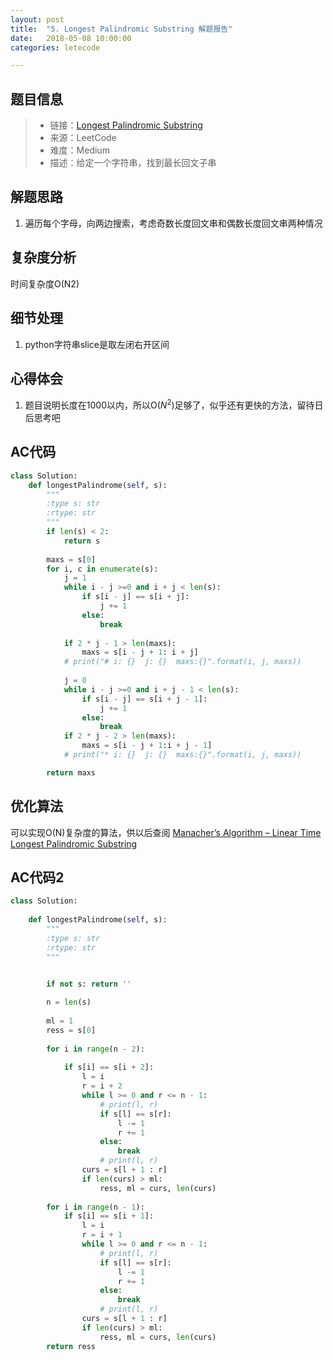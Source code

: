 ```yaml
---
layout: post
title:  "5. Longest Palindromic Substring 解题报告"
date:   2018-05-08 10:00:00
categories: letecode

---
```



## 题目信息

> * 链接：[Longest Palindromic Substring](https://leetcode.com/problems/longest-palindromic-substring/description/)
> * 来源：LeetCode
> * 难度：Medium
> * 描述：给定一个字符串，找到最长回文子串

## 解题思路
1. 遍历每个字母，向两边搜索，考虑奇数长度回文串和偶数长度回文串两种情况

## 复杂度分析
时间复杂度O(N2)

## 细节处理
1. python字符串slice是取左闭右开区间

## 心得体会
1. 题目说明长度在1000以内，所以O($N^2$)足够了，似乎还有更快的方法，留待日后思考吧

## AC代码

``` python
class Solution:
    def longestPalindrome(self, s):
        """
        :type s: str
        :rtype: str
        """
        if len(s) < 2:
            return s
        
        maxs = s[0]
        for i, c in enumerate(s):
            j = 1
            while i - j >=0 and i + j < len(s):
                if s[i - j] == s[i + j]:
                    j += 1
                else:
                    break
            
            if 2 * j - 1 > len(maxs):
                maxs = s[i - j + 1: i + j]
            # print("# i: {}  j: {}  maxs:{}".format(i, j, maxs))
            
            j = 0
            while i - j >=0 and i + j - 1 < len(s):
                if s[i - j] == s[i + j - 1]:
                    j += 1
                else:
                    break
            if 2 * j - 2 > len(maxs):
                maxs = s[i - j + 1:i + j - 1]
            # print("* i: {}  j: {}  maxs:{}".format(i, j, maxs))

        return maxs
```

## 优化算法
可以实现O(N)复杂度的算法，供以后查阅
[Manacher’s Algorithm – Linear Time Longest Palindromic Substring](https://www.geeksforgeeks.org/manachers-algorithm-linear-time-longest-palindromic-substring-part-1/)


## AC代码2

``` python
class Solution:
       
    def longestPalindrome(self, s):
        """
        :type s: str
        :rtype: str
        """
        

        if not s: return ''

        n = len(s)
        
        ml = 1
        ress = s[0]
        
        for i in range(n - 2):
            
            if s[i] == s[i + 2]:
                l = i
                r = i + 2                
                while l >= 0 and r <= n - 1:
                    # print(l, r)
                    if s[l] == s[r]:
                        l -= 1
                        r += 1
                    else:
                        break
                    # print(l, r)
                curs = s[l + 1 : r]
                if len(curs) > ml:
                    ress, ml = curs, len(curs)
                    
        for i in range(n - 1):
            if s[i] == s[i + 1]:
                l = i
                r = i + 1                
                while l >= 0 and r <= n - 1:
                    # print(l, r)
                    if s[l] == s[r]:
                        l -= 1
                        r += 1
                    else:
                        break
                    # print(l, r)
                curs = s[l + 1 : r]
                if len(curs) > ml:
                    ress, ml = curs, len(curs)
        return ress
```

[jekyll-docs]: https://jekyllrb.com/docs/home
[jekyll-gh]:   https://github.com/jekyll/jekyll
[jekyll-talk]: https://talk.jekyllrb.com/

